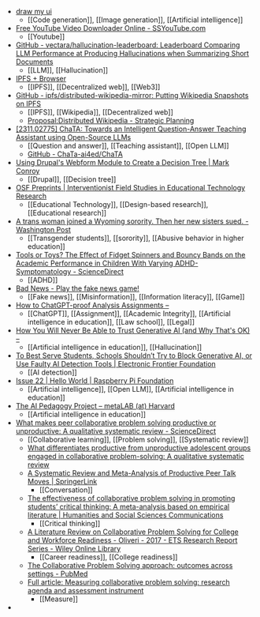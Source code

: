 - [draw my ui](https://makereal.tldraw.com/)
	- [[Code generation]], [[Image generation]], [[Artificial intelligence]]
- [Free YouTube Video Downloader Online - SSYouTube.com](https://ssyoutube.com/en150VW/youtube-video-downloader)
	- [[Youtube]]
- [GitHub - vectara/hallucination-leaderboard: Leaderboard Comparing LLM Performance at Producing Hallucinations when Summarizing Short Documents](https://github.com/vectara/hallucination-leaderboard)
	- [[LLM]], [[Hallucination]]
- [IPFS + Browser](https://docs.google.com/presentation/d/11JIOXKlshoFCDxQrP7VvYq0jlwC1ccuUMiDAvpgKcu4/edit?usp=drivesdk)
	- [[IPFS]], [[Decentralized web]], [[Web3]]
- [GitHub - ipfs/distributed-wikipedia-mirror: Putting Wikipedia Snapshots on IPFS](https://github.com/ipfs/distributed-wikipedia-mirror)
	- [[IPFS]], [[Wikipedia]], [[Decentralized web]]
	- [Proposal:Distributed Wikipedia - Strategic Planning](https://strategy.m.wikimedia.org/wiki/Proposal:Distributed_Wikipedia)
- [[2311.02775] ChaTA: Towards an Intelligent Question-Answer Teaching Assistant using Open-Source LLMs](https://arxiv.org/abs/2311.02775)
	- [[Question and answer]], [[Teaching assistant]], [[Open LLM]]
	- [GitHub - ChaTa-ai4ed/ChaTA](https://github.com/ChaTa-ai4ed/ChaTA)
- [Using Drupal's Webform Module to Create a Decision Tree | Mark Conroy](https://mark.ie/blog/using-drupals-webform-module-to-create-a-decision-tree/)
	- [[Drupal]], [[Decision tree]]
- [OSF Preprints | Interventionist Field Studies in Educational Technology Research](https://osf.io/zcgyd/)
	- [[Educational Technology]], [[Design-based research]], [[Educational research]]
- [A trans woman joined a Wyoming sorority. Then her new sisters sued. - Washington Post](https://www.washingtonpost.com/dc-md-va/interactive/2023/trans-women-sorority-kappa-kappa-gamma-wyoming/)
	- [[Transgender students]], [[sorority]], [[Abusive behavior in higher education]]
- [Tools or Toys? The Effect of Fidget Spinners and Bouncy Bands on the Academic Performance in Children With Varying ADHD-Symptomatology - ScienceDirect](https://www.sciencedirect.com/science/article/abs/pii/S0361476X23000681)
	- [[ADHD]]
- [Bad News - Play the fake news game!](https://www.getbadnews.com/en)
	- [[Fake news]], [[Misinformation]], [[Information literacy]], [[Game]]
- [How to ChatGPT-proof Analysis Assignments –](https://eliterate.us/how-to-chatgpt-proof-analysis-assignments/)
	- [[ChatGPT]], [[Assignment]], [[Academic Integrity]], [[Artificial intelligence in education]], [[Law school]], [[Legal]]
- [How You Will Never Be Able to Trust Generative AI (and Why That's OK) –](https://eliterate.us/how-you-will-never-be-able-to-trust-generative-ai-and-why-thats-ok/)
	- [[Artificial intelligence in education]], [[Hallucination]]
- [To Best Serve Students, Schools Shouldn’t Try to Block Generative AI, or Use Faulty AI Detection Tools | Electronic Frontier Foundation](https://www.eff.org/deeplinks/2023/11/best-serve-students-schools-shouldnt-try-block-generative-ai-or-use-faulty-ai)
	- [[AI detection]]
- [Issue 22 | Hello World | Raspberry Pi Foundation](https://www.raspberrypi.org/hello-world/issues/22)
	- [[Artificial intelligence]], [[Open LLM]], [[Artificial intelligence in education]]
- [The AI Pedagogy Project – metaLAB (at) Harvard](https://aipedagogy.org/)
	- [[Artificial intelligence in education]]
- [What makes peer collaborative problem solving productive or unproductive: A qualitative systematic review - ScienceDirect](https://www.sciencedirect.com/science/article/abs/pii/S1747938X2300060X?dgcid=raven_sd_aip_email)
	- [[Collaborative learning]], [[Problem solving]], [[Systematic review]]
	- [What differentiates productive from unproductive adolescent groups engaged in collaborative problem-solving: A qualitative systematic review](https://ipir.ipisr.org.rs/handle/123456789/972)
	- [A Systematic Review and Meta-Analysis of Productive Peer Talk Moves | SpringerLink](https://link.springer.com/article/10.1007/s10864-023-09513-9)
		- [[Conversation]]
	- [The effectiveness of collaborative problem solving in promoting students’ critical thinking: A meta-analysis based on empirical literature | Humanities and Social Sciences Communications](https://www.nature.com/articles/s41599-023-01508-1)
		- [[Critical thinking]]
	- [A Literature Review on Collaborative Problem Solving for College and Workforce Readiness - Oliveri - 2017 - ETS Research Report Series - Wiley Online Library](https://onlinelibrary.wiley.com/doi/full/10.1002/ets2.12133)
		- [[Career readiness]], [[College readiness]]
	- [The Collaborative Problem Solving approach: outcomes across settings - PubMed](https://pubmed.ncbi.nlm.nih.gov/24651507/)
	- [Full article: Measuring collaborative problem solving: research agenda and assessment instrument](https://www.tandfonline.com/doi/full/10.1080/10494820.2021.1999273)
		- [[Measure]]
-